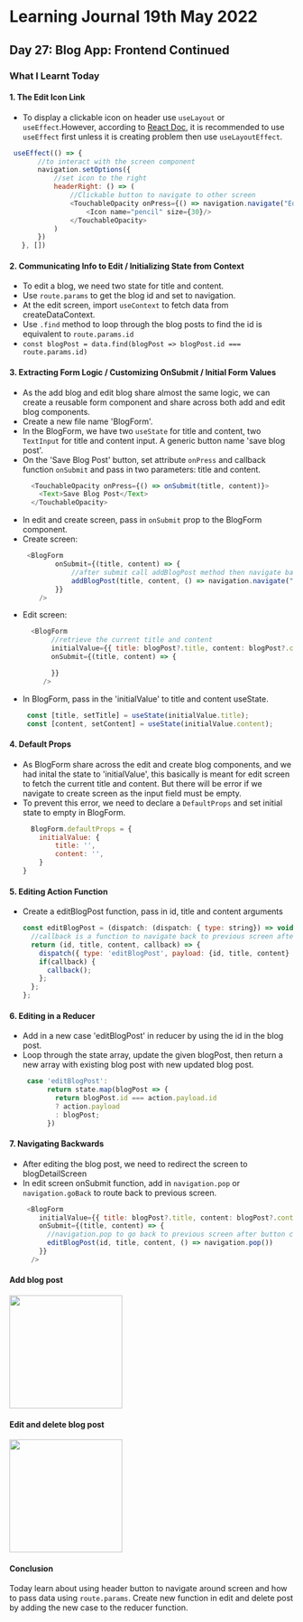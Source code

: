 <h1>Learning Journal 19th May 2022</h1>
<h2>Day 27:  Blog App: Frontend Continued</h2>
<h3>What I Learnt Today</h3>
<h4>1. The Edit Icon Link</h4>
<ul>
  <li>To display a clickable icon on header use <code>useLayout</code> or <code>useEffect</code>.However, according to <a href="https://reactjs.org/docs/hooks-reference.html#uselayouteffect">React Doc</a>, it is recommended to use <code>useEffect</code> first unless it is creating problem then use <code>useLayoutEffect</code>.</li>
</ul>

 ```javascript
  useEffect(() => {
        //to interact with the screen component
        navigation.setOptions({
            //set icon to the right
            headerRight: () => (
                //Clickable button to navigate to other screen
                <TouchableOpacity onPress={() => navigation.navigate("EditScreen",{ id: route.params.id})}>
                    <Icon name="pencil" size={30}/>
                </TouchableOpacity>
            )
        })
    }, [])
  ```
<h4>2. Communicating Info to Edit / Initializing State from Context</h4>
<ul>
  <li>To edit a blog, we need two state for title and content.</li>
  <li>Use <code>route.params</code> to get the blog id and set to navigation.</li>
  <li>At the edit screen, import <code>useContext</code> to fetch data from createDataContext.</li>
  <li>Use <code>.find</code> method to loop through the blog posts to find the id is equivalent to <code>route.params.id</code></li>
  <li><code>const blogPost = data.find(blogPost => blogPost.id === route.params.id)</code></li>
</ul>
<h4>3. Extracting Form Logic / Customizing OnSubmit / Initial Form Values</h4>
<ul>
  <li>As the add blog and edit blog share almost the same logic, we can create a reusable form component and share across both add and edit blog components.</li>
  <li>Create a new file name 'BlogForm'.</li>
  <li>In the BlogForm, we have two <code>useState</code> for title and content, two <code>TextInput</code> for title and content input. A generic button name 'save blog post'.</li>
  <li>On the 'Save Blog Post' button, set attribute <code>onPress</code> and callback function <code>onSubmit</code> and pass in two parameters: title and content.</li>

```javascript
  <TouchableOpacity onPress={() => onSubmit(title, content)}>
    <Text>Save Blog Post</Text>
  </TouchableOpacity>
```
  <li>In edit and create screen, pass in <code>onSubmit</code> prop to the BlogForm component.</li>
  <li>Create screen:</li>
  
  ```javascript
   <BlogForm 
          onSubmit={(title, content) => {
              //after submit call addBlogPost method then navigate back to IndexScreen.
              addBlogPost(title, content, () => navigation.navigate("IndexScreen"))
          }}
      />
  ```
 <li>Edit screen:</li>
     
 ```javascript
   <BlogForm 
        //retrieve the current title and content
        initialValue={{ title: blogPost?.title, content: blogPost?.content }}
        onSubmit={(title, content) => {

        }}
      />
 ```
     
  <li>In BlogForm, pass in the 'initialValue' to title and content useState.</li>
  
 ```javascript
  const [title, setTitle] = useState(initialValue.title);
  const [content, setContent] = useState(initialValue.content);
 ```
</ul>

<h4>4. Default Props</h4>
<ul>
  <li>As BlogForm share across the edit and create blog components, and we had inital the state to 'initialValue', this basically is meant for edit screen to fetch the current title and content. But there will be error if we navigate to create screen as the input field must be empty.</li>
  <li>To prevent this error, we need to declare a <code>DefaultProps</code> and set initial state to empty in BlogForm.</li>
  
```javascript
  BlogForm.defaultProps = {
    initialValue: {
        title: '',
        content: '',
    }
}
```
  
</ul>
     
<h4>5. Editing Action Function</h4>
<ul>
  <li>Create a editBlogPost function, pass in id, title and content arguments</li>
  
  ```javascript
  const editBlogPost = (dispatch: (dispatch: { type: string}) => void) => {
    //callback is a function to navigate back to previous screen after editing is save.
    return (id, title, content, callback) => {
      dispatch({ type: 'editBlogPost', payload: {id, title, content} })
      if(callback) {
        callback();
      };
    };
  };
  ```
  
</ul>
<h4>6. Editing in a Reducer</h4>
<ul>
  <li>Add in a new case 'editBlogPost' in reducer by using the id in the blog post. </li>
  <li>Loop through the state array, update the given blogPost, then return a new array with existing blog post with new updated blog post.</li>
  
  ```javascript
   case 'editBlogPost':
        return state.map(blogPost => {
          return blogPost.id === action.payload.id
          ? action.payload
          : blogPost;
        })
  ```
</ul>
     
<h4>7. Navigating Backwards</h4>
<ul>
  <li>After editing the blog post, we need to redirect the screen to blogDetailScreen</li>
  <li>In edit screen onSubmit function, add in  <code>navigation.pop</code> or <code>navigation.goBack</code> to route back to previous screen.</li>
  
  ```javascript
   <BlogForm 
      initialValue={{ title: blogPost?.title, content: blogPost?.content }}
      onSubmit={(title, content) => {
        //navigation.pop to go back to previous screen after button click
        editBlogPost(id, title, content, () => navigation.pop())
      }}
    />
  ```
</ul>
  
  <h4>Add blog post</h4>
  <img src="" width="200" />
  <h4>Edit and delete blog post</h4>
  <img src="" width="200" />
  
  <h4>Conclusion</h4>
  <p>
    Today learn about using header button to navigate around screen and how to pass data using <code>route.params</code>. Create new function in edit and delete post by adding the new case to the reducer function. 
  </p>
